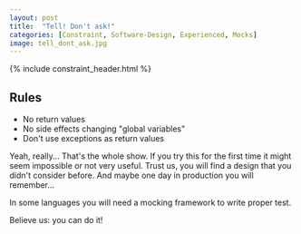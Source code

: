 ```yaml
---
layout: post
title:  "Tell! Don't ask!"
categories: [Constraint, Software-Design, Experienced, Mocks]
image: tell_dont_ask.jpg
---
```


{% include constraint_header.html %}

## Rules

* No return values
* No side effects changing "global variables"
* Don't use exceptions as return values

Yeah, really... That's the whole show. If you try this for the first
time it might seem impossible or not very useful. Trust us, you will
find a design that you didn't consider before. And maybe one day in
production you will remember...

In some languages you will need a mocking framework to write proper
test.

Believe us: you can do it!

